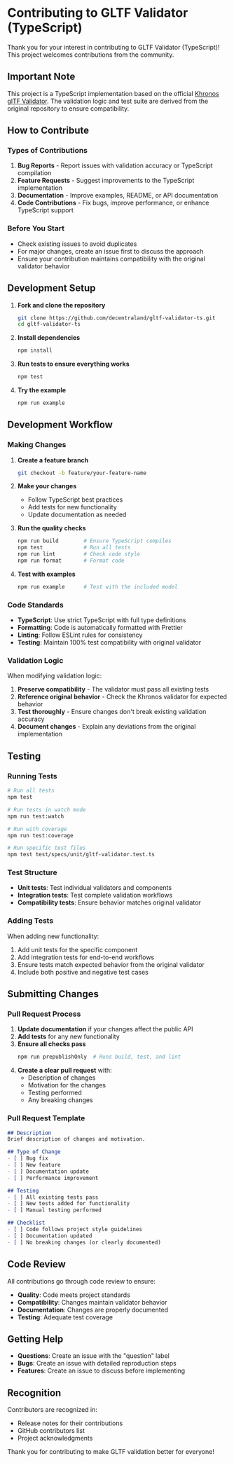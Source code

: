 # Contributing to GLTF Validator (TypeScript)

Thank you for your interest in contributing to GLTF Validator (TypeScript)! This project welcomes contributions from the community.

## Important Note

This project is a TypeScript implementation based on the official [Khronos glTF Validator](https://github.com/KhronosGroup/glTF-Validator). The validation logic and test suite are derived from the original repository to ensure compatibility.

## How to Contribute

### Types of Contributions

1. **Bug Reports** - Report issues with validation accuracy or TypeScript compilation
2. **Feature Requests** - Suggest improvements to the TypeScript implementation
3. **Documentation** - Improve examples, README, or API documentation
4. **Code Contributions** - Fix bugs, improve performance, or enhance TypeScript support

### Before You Start

- Check existing issues to avoid duplicates
- For major changes, create an issue first to discuss the approach
- Ensure your contribution maintains compatibility with the original validator behavior

## Development Setup

1. **Fork and clone the repository**
   ```bash
   git clone https://github.com/decentraland/gltf-validator-ts.git
   cd gltf-validator-ts
   ```

2. **Install dependencies**
   ```bash
   npm install
   ```

3. **Run tests to ensure everything works**
   ```bash
   npm test
   ```

4. **Try the example**
   ```bash
   npm run example
   ```

## Development Workflow

### Making Changes

1. **Create a feature branch**
   ```bash
   git checkout -b feature/your-feature-name
   ```

2. **Make your changes**
   - Follow TypeScript best practices
   - Add tests for new functionality
   - Update documentation as needed

3. **Run the quality checks**
   ```bash
   npm run build        # Ensure TypeScript compiles
   npm test             # Run all tests
   npm run lint         # Check code style
   npm run format       # Format code
   ```

4. **Test with examples**
   ```bash
   npm run example      # Test with the included model
   ```

### Code Standards

- **TypeScript**: Use strict TypeScript with full type definitions
- **Formatting**: Code is automatically formatted with Prettier
- **Linting**: Follow ESLint rules for consistency
- **Testing**: Maintain 100% test compatibility with original validator

### Validation Logic

When modifying validation logic:

1. **Preserve compatibility** - The validator must pass all existing tests
2. **Reference original behavior** - Check the Khronos validator for expected behavior
3. **Test thoroughly** - Ensure changes don't break existing validation accuracy
4. **Document changes** - Explain any deviations from the original implementation

## Testing

### Running Tests

```bash
# Run all tests
npm test

# Run tests in watch mode
npm run test:watch

# Run with coverage
npm run test:coverage

# Run specific test files
npm test test/specs/unit/gltf-validator.test.ts
```

### Test Structure

- **Unit tests**: Test individual validators and components
- **Integration tests**: Test complete validation workflows
- **Compatibility tests**: Ensure behavior matches original validator

### Adding Tests

When adding new functionality:

1. Add unit tests for the specific component
2. Add integration tests for end-to-end workflows
3. Ensure tests match expected behavior from the original validator
4. Include both positive and negative test cases

## Submitting Changes

### Pull Request Process

1. **Update documentation** if your changes affect the public API
2. **Add tests** for any new functionality
3. **Ensure all checks pass**
   ```bash
   npm run prepublishOnly  # Runs build, test, and lint
   ```
4. **Create a clear pull request** with:
   - Description of changes
   - Motivation for the changes
   - Testing performed
   - Any breaking changes

### Pull Request Template

```markdown
## Description
Brief description of changes and motivation.

## Type of Change
- [ ] Bug fix
- [ ] New feature
- [ ] Documentation update
- [ ] Performance improvement

## Testing
- [ ] All existing tests pass
- [ ] New tests added for functionality
- [ ] Manual testing performed

## Checklist
- [ ] Code follows project style guidelines
- [ ] Documentation updated
- [ ] No breaking changes (or clearly documented)
```

## Code Review

All contributions go through code review to ensure:

- **Quality**: Code meets project standards
- **Compatibility**: Changes maintain validator behavior
- **Documentation**: Changes are properly documented
- **Testing**: Adequate test coverage

## Getting Help

- **Questions**: Create an issue with the "question" label
- **Bugs**: Create an issue with detailed reproduction steps
- **Features**: Create an issue to discuss before implementing

## Recognition

Contributors are recognized in:
- Release notes for their contributions
- GitHub contributors list
- Project acknowledgments

Thank you for contributing to make GLTF validation better for everyone!
